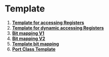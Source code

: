 # Template

1. **[Template for accessing Registers](App/Src/reg_access.cpp)**
2. **[Template for dynamic accessing Registers](App/Src/dynamic_reg_access.cpp)**
3. **[Bit mapping V1](App/Src/bitmap_v1.cpp)**
4. **[Bit mapping V2](App/Src/bitmap_v2.cpp)**
5. **[Template bit mapping](App/Src/template_bitmap.cpp)**
6. **[Port Class Template](App/Src/port_class.cpp)**
